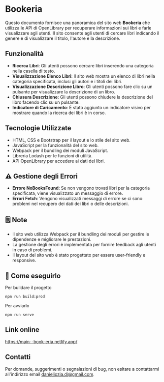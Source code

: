# Bookeria
Questo documento fornisce una panoramica del sito web **Bookeria** che utilizza le API di OpenLibrary per recuperare informazioni sui libri e farle visualizzare agli utenti. Il sito consente agli utenti di cercare libri indicando il genere e di visualizzare il titolo, l'autore e la descrizione.

##  Funzionalità

- **Ricerca Libri**: Gli utenti possono cercare libri inserendo una categoria nella casella di testo.
- **Visualizzazione Elenco Libri**: Il sito web mostra un elenco di libri nella categoria specificata, inclusi gli autori e i titoli dei libri.
- **Visualizzazione Descrizione Libro**: Gli utenti possono fare clic su un pulsante per visualizzare la descrizione di un libro.
- **Chiusura Descrizione**: Gli utenti possono chiudere la descrizione del libro facendo clic su un pulsante.
- **Indicatore di Caricamento**: È stato aggiunto un indicatore visivo per mostrare quando la ricerca dei libri è in corso.

## Tecnologie Utilizzate

- HTML, CSS e Bootstrap per il layout e lo stile del sito web.
- JavaScript per la funzionalità del sito web.
- Webpack per il bundling dei moduli JavaScript.
- Libreria Lodash per le funzioni di utilità.
- API OpenLibrary per accedere ai dati dei libri.

## ⚠️ Gestione degli Errori

- **Errore NoBooksFound**: Se non vengono trovati libri per la categoria specificata, viene visualizzato un messaggio di errore.
- **Errori Fetch**: Vengono visualizzati messaggi di errore se ci sono problemi nel recupero dei dati dei libri o delle descrizioni.

## 🗒️ Note

- Il sito web utilizza Webpack per il bundling dei moduli per gestire le dipendenze e migliorare le prestazioni.
- La gestione degli errori è implementata per fornire feedback agli utenti in caso di problemi.
- Il layout del sito web è stato progettato per essere user-friendly e responsive.

## 🚀 Come eseguirlo

Per buildare il progetto

```
npm run build:prod

```

Per avviarlo

```
npm run serve

```
## Link online
https://main--book-eria.netlify.app/

## Contatti

Per domande, suggerimenti o segnalazioni di bug, non esitare a contattarmi all'indirizzo email [danieliozia.di@gmail.com](mailto:danieliozia.di@gmail.com).